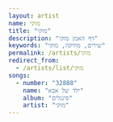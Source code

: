 ```yaml
---
layout: artist
name: מוקי
title: "מוקי"
description: "דף האמן מוקי"
keywords: "שירים, מוזיקה, מוקי"
permalink: /artists/מוקי
redirect_from:
  - /artists/list/מוקי
songs:
  - number: "32888"
    name: "ילד של אבא"
    album: "סינגלים"
    artist: "מוקי"
---
```

